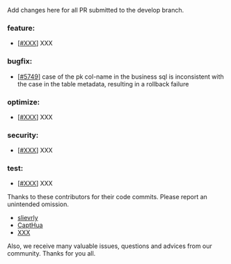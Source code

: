 Add changes here for all PR submitted to the develop branch.

<!-- Please add the `changes` to the following location(feature/bugfix/optimize/test) based on the type of PR -->

### feature:
- [[#XXX](https://github.com/seata/seata/pull/XXX)] XXX

### bugfix:
- [[#5749](https://github.com/seata/seata/pull/5749)] case of the pk col-name in the business sql is inconsistent with the case in the table metadata, resulting in a rollback failure


### optimize:
- [[#XXX](https://github.com/seata/seata/pull/XXX)] XXX

### security:
- [[#XXX](https://github.com/seata/seata/pull/XXX)] XXX

### test:
- [[#XXX](https://github.com/seata/seata/pull/XXX)] XXX

Thanks to these contributors for their code commits. Please report an unintended omission.

<!-- Please make sure your Github ID is in the list below -->
- [slievrly](https://github.com/slievrly)
- [CaptHua](https://github.com/capthua)
- [XXX](https://github.com/XXX)


Also, we receive many valuable issues, questions and advices from our community. Thanks for you all.
